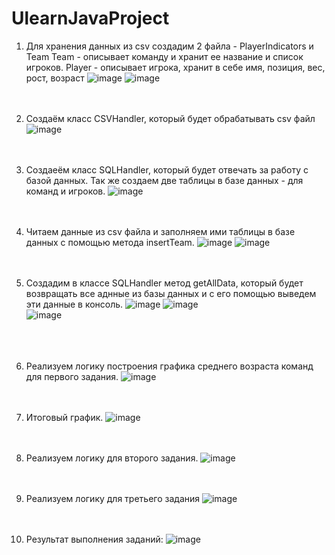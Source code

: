 # UlearnJavaProject

1. Для хранения данных из csv создадим 2 файла - PlayerIndicators и Team
Team - описывает команду и хранит ее название и список игроков.
Player - описывает игрока, хранит в себе имя, позиция, вес, рост, возраст
![image](https://user-images.githubusercontent.com/104633083/211038097-f4638838-5ca0-495f-a34d-c640afc0a0de.png)
![image](https://user-images.githubusercontent.com/104633083/211038228-79db6075-eab5-4120-9af2-486009b16422.png)
<br /><br /><br />

2. Создаём класс CSVHandler, который будет обрабатывать csv файл
![image](https://user-images.githubusercontent.com/104633083/211038442-8c92a8cc-6e72-4ae8-9dc7-783571e4f543.png)
<br /><br /><br />

3. Создаеём класс SQLHandler, который будет отвечать за работу с базой данных. Так же создаем две таблицы в базе данных - для команд и игроков.
![image](https://user-images.githubusercontent.com/104633083/211038917-013cb6da-60ef-4a6f-8def-2e23ba2c55de.png)
<br /><br /><br />

4. Читаем данные из csv файла и заполняем ими таблицы в базе данных с помощью метода insertTeam.
![image](https://user-images.githubusercontent.com/104633083/211039711-c62ef7fa-ae58-49be-affc-a63735d5d378.png)
![image](https://user-images.githubusercontent.com/104633083/211040305-618ed5ed-3423-45ea-a994-fc166c8722d4.png)
<br /><br /><br />

5. Создадим в классе SQLHandler метод getAllData, который будет возвращать все аднные из базы данных и с его помощью выведем эти данные в консоль.
![image](https://user-images.githubusercontent.com/104633083/211040804-77526564-571d-40cd-a107-0f57f2f64364.png)
![image](https://user-images.githubusercontent.com/104633083/211040861-3ce2dfe5-b8a5-4aa5-b503-3d48c6861798.png)<br />
![image](https://user-images.githubusercontent.com/104633083/211041024-ca6f4289-d768-46da-8c71-0da06ee53ec0.png)<br />
<br /><br /><br />

8. Реализуем логику построения графика среднего возраста команд для первого задания.
![image](https://user-images.githubusercontent.com/104633083/211041595-b9a2ddcb-d0ca-4e74-a5df-e34188bf4362.png)
<br /><br /><br />

7. Итоговый график.
![image](https://user-images.githubusercontent.com/104633083/211041286-d8863b71-fe4e-43d8-a0f6-c3ec3cc51cc2.png)
<br /><br /><br />

8. Реализуем логику для второго задания.
![image](https://user-images.githubusercontent.com/104633083/211041933-ddfda7df-f648-4af6-8965-e66636bc3b12.png)
<br /><br /><br />

9. Реализуем логику для третьего задания
![image](https://user-images.githubusercontent.com/104633083/211042063-e717e776-dc46-4537-a5cf-908cddae7096.png)
<br /><br /><br />

10. Результат выполнения заданий:
![image](https://user-images.githubusercontent.com/104633083/211042205-cfc937ee-54d2-4b15-a15c-486064ce4af7.png)
<br /><br /><br />







